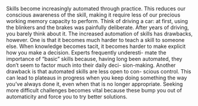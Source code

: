 Skills become increasingly automated through practice. This
reduces our conscious awareness of the skill, making it require
less of our precious working memory capacity to perform. Think
of driving a car: at first, using the blinkers and the brakes was
painfully deliberate. After years of driving, you barely think about
it.
The increased automation of skills has drawbacks, however. One
is that it becomes much harder to teach a skill to someone else.
When knowledge becomes tacit, it becomes harder to make
explicit how you make a decision. Experts frequently underesti-
mate the importance of “basic” skills because, having long been
automated, they don’t seem to factor much into their daily deci-
sion-making.
Another drawback is that automated skills are less open to con-
scious control. This can lead to plateaus in progress when you
keep doing something the way you’ve always done it, even when
that is no longer appropriate. Seeking more difficult challenges
becomes vital because these bump you out of automaticity and
force you to try better solutions.